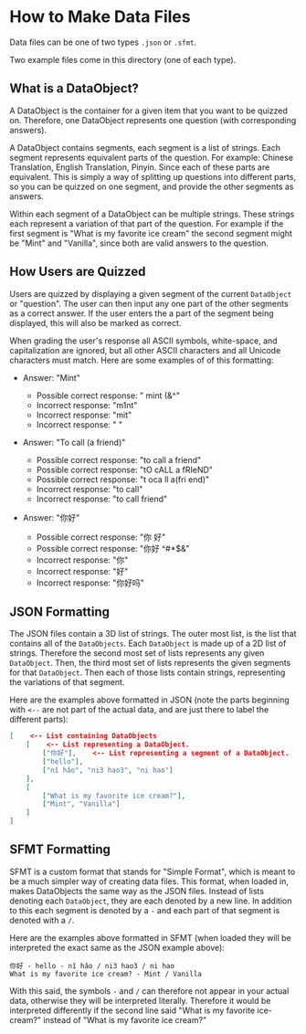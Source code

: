 # How to Make Data Files

Data files can be one of two types `.json` or `.sfmt`.

Two example files come in this directory (one of each type).

## What is a DataObject?

A DataObject is the container for a given item that you want to be quizzed on. Therefore, one DataObject represents one question (with corresponding answers).

A DataObject contains segments, each segment is a list of strings. Each segment represents equivalent parts of the question. For example: Chinese Translation, English Translation, Pinyin. Since each of these parts are equivalent. This is simply a way of splitting up questions into different parts, so you can be quizzed on one segment, and provide the other segments as answers.

Within each segment of a DataObject can be multiple strings. These strings each represent a variation of that part of the question. For example if the first segment is "What is my favorite ice cream" the second segment might be "Mint" and "Vanilla", since both are valid answers to the question.

## How Users are Quizzed

Users are quizzed by displaying a given segment of the current `DataObject` or "question". The user can then input any one part of the other segments as a correct answer. If the user enters the a part of the segment being displayed, this will also be marked as correct.

When grading the user's response all ASCII symbols, white-space, and capitalization are ignored, but all other ASCII characters and all Unicode characters must match. Here are some examples of of this formatting:

- Answer: "Mint"
  - Possible correct response: " mint $%(&@ -/ ))--/)$(&^"
  - Incorrect response: "m1nt"
  - Incorrect response: "mit"
  - Incorrect response: " "

- Answer: "To call (a friend)"
  - Possible correct response: "to call a friend"
  - Possible correct response: "tO cALL a fRIeND"
  - Possible correct response: "t oca ll a(fri end)"
  - Incorrect response: "to call"
  - Incorrect response: "to call friend"

- Answer: "你好"
  - Possible correct response: "你 好"
  - Possible correct response: "你好 ^#*$&"
  - Incorrect response: "你"
  - Incorrect response: "好"
  - Incorrect response: "你好吗"

## JSON Formatting

The JSON files contain a 3D list of strings. The outer most list, is the list that contains all of the `DataObjects`. Each `DataObject` is made up of a 2D list of strings. Therefore the second most set of lists represents any given `DataObject`. Then, the third most set of lists represents the given segments for that `DataObject`. Then each of those lists contain strings, representing the variations of that segment.

Here are the examples above formatted in JSON (note the parts beginning with `<--` are not part of the actual data, and are just there to label the different parts):

```json
[    <-- List containing DataObjects
    [    <-- List representing a DataObject.
        ["你好"],    <-- List representing a segment of a DataObject.
        ["hello"],
        ["nǐ hǎo", "ni3 hao3", "ni hao"]
    ],
    [
        ["What is my favorite ice cream?"],
        ["Mint", "Vanilla"]
    ]
]
```

## SFMT Formatting

SFMT is a custom format that stands for "Simple Format", which is meant to be a much simpler way of creating data files. This format, when loaded in, makes DataObjects the same way as the JSON files. Instead of lists denoting each `DataObject`, they are each denoted by a new line. In addition to this each segment is denoted by a `-` and each part of that segment is denoted with a `/`.

Here are the examples above formatted in SFMT (when loaded they will be interpreted the exact same as the JSON example above):

```sfmt
你好 - hello - nǐ hǎo / ni3 hao3 / ni hao
What is my favorite ice cream? - Mint / Vanilla
```

With this said, the symbols `-` and `/` can therefore not appear in your actual data, otherwise they will be interpreted literally. Therefore it would be interpreted differently if the second line said "What is my favorite ice-cream?" instead of "What is my favorite ice cream?"